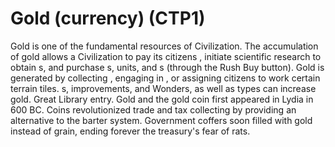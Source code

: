 # Gold (currency) (CTP1)

Gold is one of the fundamental resources of Civilization. The accumulation of gold allows a Civilization to pay its citizens , initiate scientific research to obtain s, and purchase s, units, and s (through the Rush Buy button). Gold is generated by collecting , engaging in , or assigning citizens to work certain terrain tiles. s, improvements, and Wonders, as well as types can increase gold.
Great Library entry.
Gold and the gold coin first appeared in Lydia in 600 BC. Coins revolutionized trade and tax collecting by providing an alternative to the barter system. Government coffers soon filled with gold instead of grain, ending forever the treasury's fear of rats.